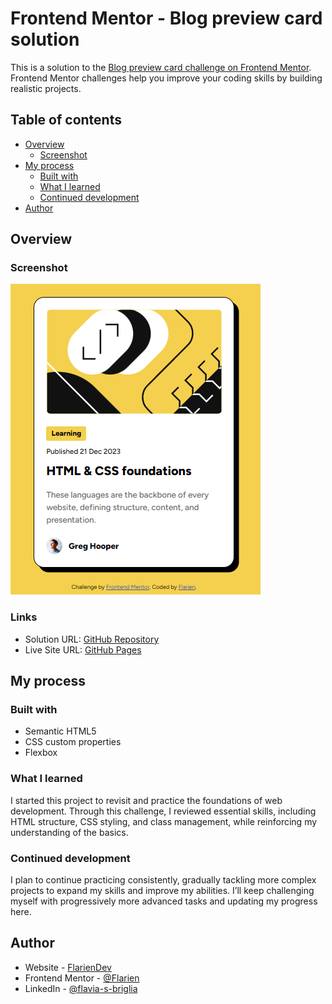 # Frontend Mentor - Blog preview card solution

This is a solution to the [Blog preview card challenge on Frontend Mentor](https://www.frontendmentor.io/challenges/blog-preview-card-ckPaj01IcS). Frontend Mentor challenges help you improve your coding skills by building realistic projects. 

## Table of contents

- [Overview](#overview)
  - [Screenshot](#screenshot)
- [My process](#my-process)
  - [Built with](#built-with)
  - [What I learned](#what-i-learned)
  - [Continued development](#continued-development)
- [Author](#author)

## Overview

### Screenshot

![](./assets/images/screenshot.png)

### Links

- Solution URL: [GitHub Repository](https://github.com/Flarien/2-blog-preview-card)
- Live Site URL: [GitHub Pages](https://flarien.github.io/2-blog-preview-card/)

## My process

### Built with

- Semantic HTML5
- CSS custom properties
- Flexbox

### What I learned

I started this project to revisit and practice the foundations of web development. Through this challenge, I reviewed essential skills, including HTML structure, CSS styling, and class management, while reinforcing my understanding of the basics.

### Continued development

I plan to continue practicing consistently, gradually tackling more complex projects to expand my skills and improve my abilities. I’ll keep challenging myself with progressively more advanced tasks and updating my progress here.

## Author

- Website - [FlarienDev](https://flariendev.com.ar)
- Frontend Mentor - [@Flarien](https://www.frontendmentor.io/profile/Flarien)
- LinkedIn - [@flavia-s-briglia](https://www.linkedin.com/in/flavia-s-briglia/)

